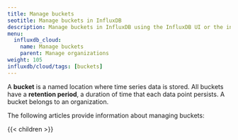 ```yaml
---
title: Manage buckets
seotitle: Manage buckets in InfluxDB
description: Manage buckets in InfluxDB using the InfluxDB UI or the influx CLI.
menu:
  influxdb_cloud:
    name: Manage buckets
    parent: Manage organizations
weight: 105
influxdb/cloud/tags: [buckets]
---
```


A **bucket** is a named location where time series data is stored.
All buckets have a **retention period**, a duration of time that each data point persists.
A bucket belongs to an organization.

The following articles provide information about managing buckets:

{{< children >}}
